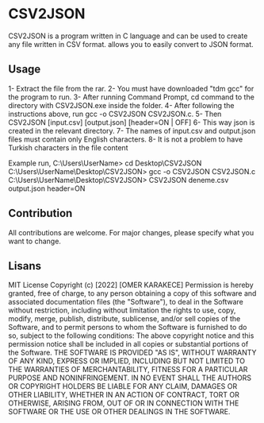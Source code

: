 # CSV2JSON

CSV2JSON is a program written in C language and can be used to create any file written in CSV format. 
allows you to easily convert to JSON format.

## Usage
1- Extract the file from the rar.
2- You must have downloaded "tdm gcc" for the program to run.
3- After running Command Prompt, cd command to the directory with CSV2JSON.exe inside the folder.
4- After following the instructions above, run gcc -o CSV2JSON CSV2JSON.c.
5- Then CSV2JSON [input.csv] [output.json] [header=ON | OFF]
6- This way json is created in the relevant directory. 
7- The names of input.csv and output.json files must contain only English characters.
8- It is not a problem to have Turkish characters in the file content

Example run,
C:\Users\UserName> cd Desktop\CSV2JSON 
C:\Users\UserName\Desktop\CSV2JSON> gcc -o CSV2JSON CSV2JSON.c
C:\Users\UserName\Desktop\CSV2JSON> CSV2JSON deneme.csv output.json header=ON


## Contribution
All contributions are welcome. For major changes, please specify what you want to change.

## Lisans
MIT License Copyright (c) [2022] [OMER KARAKECE]
 Permission is hereby granted, free of charge, to any person obtaining a copy of this software 
and associated documentation files (the "Software"), to deal in the Software without restriction, 
including without limitation the rights to use, copy, modify, merge, publish, distribute, sublicense, 
and/or sell copies of the Software, and to permit persons to whom the Software is furnished to do so, 
subject to the following conditions: The above copyright notice and this permission notice shall be 
included in all copies or substantial portions of the Software. THE SOFTWARE IS PROVIDED "AS IS", 
WITHOUT WARRANTY OF ANY KIND, EXPRESS OR IMPLIED, INCLUDING BUT NOT LIMITED TO THE WARRANTIES OF 
MERCHANTABILITY, FITNESS FOR A PARTICULAR PURPOSE AND NONINFRINGEMENT. IN NO EVENT SHALL THE AUTHORS 
OR COPYRIGHT HOLDERS BE LIABLE FOR ANY CLAIM, DAMAGES OR OTHER LIABILITY, WHETHER IN AN ACTION OF CONTRACT, 
TORT OR OTHERWISE, ARISING FROM, OUT OF OR IN CONNECTION WITH THE SOFTWARE OR THE USE OR OTHER DEALINGS 
IN THE SOFTWARE.
